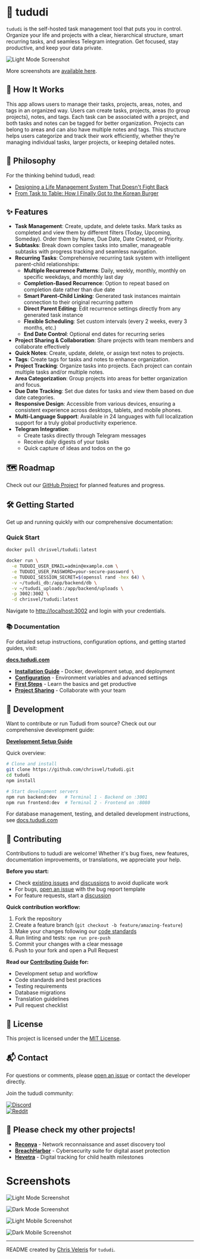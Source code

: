 # 📝 tududi

`tududi` is the self-hosted task management tool that puts you in control. Organize your life and projects with a clear, hierarchical structure,
smart recurring tasks, and seamless Telegram integration. Get focused, stay productive, and keep your data private.

![Light Mode Screenshot](screenshots/all-light.png)

More screenshots are [available here](#screenshots).

## 🚀 How It Works

This app allows users to manage their tasks, projects, areas, notes, and tags in an organized way. Users can create tasks, projects, areas (to group projects), notes, and tags. Each task can be associated with a project, and both tasks and notes can be tagged for better organization. Projects can belong to areas and can also have multiple notes and tags. This structure helps users categorize and track their work efficiently, whether they’re managing individual tasks, larger projects, or keeping detailed notes.

## 🧠 Philosophy

For the thinking behind tududi, read:

- [Designing a Life Management System That Doesn't Fight Back](https://medium.com/@chrisveleris/designing-a-life-management-system-that-doesnt-fight-back-2fd58773e857)
- [From Task to Table: How I Finally Got to the Korean Burger](https://medium.com/@chrisveleris/from-task-to-table-how-i-finally-got-to-the-korean-burger-01245a14d491)

## ✨ Features

- **Task Management**: Create, update, and delete tasks. Mark tasks as completed and view them by different filters (Today, Upcoming, Someday). Order them by Name, Due Date, Date Created, or Priority.
- **Subtasks**: Break down complex tasks into smaller, manageable subtasks with progress tracking and seamless navigation.
- **Recurring Tasks**: Comprehensive recurring task system with intelligent parent-child relationships:
  - **Multiple Recurrence Patterns**: Daily, weekly, monthly, monthly on specific weekdays, and monthly last day
  - **Completion-Based Recurrence**: Option to repeat based on completion date rather than due date
  - **Smart Parent-Child Linking**: Generated task instances maintain connection to their original recurring pattern
  - **Direct Parent Editing**: Edit recurrence settings directly from any generated task instance
  - **Flexible Scheduling**: Set custom intervals (every 2 weeks, every 3 months, etc.)
  - **End Date Control**: Optional end dates for recurring series
- **Project Sharing & Collaboration**: Share projects with team members and collaborate effectively
- **Quick Notes**: Create, update, delete, or assign text notes to projects.
- **Tags**: Create tags for tasks and notes to enhance organization.
- **Project Tracking**: Organize tasks into projects. Each project can contain multiple tasks and/or multiple notes.
- **Area Categorization**: Group projects into areas for better organization and focus.
- **Due Date Tracking**: Set due dates for tasks and view them based on due date categories.
- **Responsive Design**: Accessible from various devices, ensuring a consistent experience across desktops, tablets, and mobile phones.
- **Multi-Language Support**: Available in 24 languages with full localization support for a truly global productivity experience.
- **Telegram Integration**:
  - Create tasks directly through Telegram messages
  - Receive daily digests of your tasks
  - Quick capture of ideas and todos on the go

## 🗺️ Roadmap

Check out our [GitHub Project](https://github.com/users/chrisvel/projects/2) for planned features and progress.

## 🛠️ Getting Started

Get up and running quickly with our comprehensive documentation:

### Quick Start

```bash
docker pull chrisvel/tududi:latest

docker run \
  -e TUDUDI_USER_EMAIL=admin@example.com \
  -e TUDUDI_USER_PASSWORD=your-secure-password \
  -e TUDUDI_SESSION_SECRET=$(openssl rand -hex 64) \
  -v ~/tududi_db:/app/backend/db \
  -v ~/tududi_uploads:/app/backend/uploads \
  -p 3002:3002 \
  -d chrisvel/tududi:latest
```

Navigate to [http://localhost:3002](http://localhost:3002) and login with your credentials.

### 📚 Documentation

For detailed setup instructions, configuration options, and getting started guides, visit:

**[docs.tududi.com](https://docs.tududi.com)**

- **[Installation Guide](https://docs.tududi.com/getting-started/installation)** - Docker, development setup, and deployment
- **[Configuration](https://docs.tududi.com/getting-started/configuration)** - Environment variables and advanced settings
- **[First Steps](https://docs.tududi.com/first-steps)** - Learn the basics and get productive
- **[Project Sharing](https://docs.tududi.com/features/project-sharing)** - Collaborate with your team

## 🚧 Development

Want to contribute or run Tududi from source? Check out our comprehensive development guide:

**[Development Setup Guide](https://docs.tududi.com/#-development-setup)**

Quick overview:

```bash
# Clone and install
git clone https://github.com/chrisvel/tududi.git
cd tududi
npm install

# Start development servers
npm run backend:dev   # Terminal 1 - Backend on :3001
npm run frontend:dev  # Terminal 2 - Frontend on :8080
```

For database management, testing, and detailed development instructions, see [docs.tududi.com](https://docs.tududi.com)

## 🤝 Contributing

Contributions to tududi are welcome! Whether it's bug fixes, new features, documentation improvements, or translations, we appreciate your help.

**Before you start:**

- Check [existing issues](https://github.com/chrisvel/tududi/issues) and [discussions](https://github.com/chrisvel/tududi/discussions) to avoid duplicate work
- For bugs, [open an issue](https://github.com/chrisvel/tududi/issues/new/choose) with the bug report template
- For feature requests, start a [discussion](https://github.com/chrisvel/tududi/discussions/categories/feature-requests)

**Quick contribution workflow:**

1. Fork the repository
2. Create a feature branch (`git checkout -b feature/amazing-feature`)
3. Make your changes following our [code standards](.github/CONTRIBUTING.md#code-standards)
4. Run linting and tests: `npm run pre-push`
5. Commit your changes with a clear message
6. Push to your fork and open a Pull Request

**Read our [Contributing Guide](.github/CONTRIBUTING.md) for:**
- Development setup and workflow
- Code standards and best practices
- Testing requirements
- Database migrations
- Translation guidelines
- Pull request checklist

## 📜 License

This project is licensed under the [MIT License](LICENSE).

## 📬 Contact

For questions or comments, please [open an issue](https://github.com/chrisvel/tududi/issues) or contact the developer directly.

Join the tududi community:

[![Discord](https://img.shields.io/badge/Discord-Join%20Server-7289da?logo=discord&logoColor=white&style=for-the-badge)](https://discord.gg/fkbeJ9CmcH)  
[![Reddit](https://img.shields.io/reddit/subreddit-subscribers/tududi?color=ff4500&label=Reddit&logo=reddit&logoColor=white&style=for-the-badge)](https://www.reddit.com/r/tududi/)

## 🌟 Please check my other projects!

- **[Reconya](https://reconya.com)** - Network reconnaissance and asset discovery tool
- **[BreachHarbor](https://breachharbor.com)** - Cybersecurity suite for digital asset protection  
- **[Hevetra](https://hevetra.com)** - Digital tracking for child health milestones

# Screenshots

![Light Mode Screenshot](screenshots/all-light.png)

![Dark Mode Screenshot](screenshots/all-dark.png)

![Light Mobile Screenshot](screenshots/mobile-all-light.png)

![Dark Mobile Screenshot](screenshots/mobile-all-dark.png)

---

README created by [Chris Veleris](https://github.com/chrisvel) for `tududi`.
